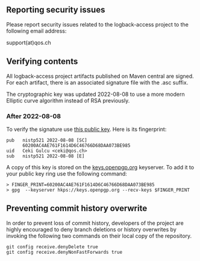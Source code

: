 
## Reporting security issues

Please report security issues related to the logback-access project to
the following email address:

   support(at)qos.ch


## Verifying contents

All logback-access project artifacts published on Maven central are
signed. For each artifact, there is an associated signature file with
the .asc suffix.

The cryptographic key was updated 2022-08-08 to use a more modern
Elliptic curve algorithm instead of RSA previously.

### After 2022-08-08

To verify the signature use [this public key](https://www.slf4j.org/public-keys/60200AC4AE761F1614D6C46766D68DAA073BE985.gpg). Here is its fingerprint:
```
pub   nistp521 2022-08-08 [SC]
      60200AC4AE761F1614D6C46766D68DAA073BE985
uid   Ceki Gulcu <ceki@qos.ch>
sub   nistp521 2022-08-08 [E]
```

A copy of this key is stored on the
[keys.openpgp.org](https://keys.openpgp.org) keyserver. To add it to
your public key ring use the following command:

```
> FINGER_PRINT=60200AC4AE761F1614D6C46766D68DAA073BE985
> gpg  --keyserver hkps://keys.openpgp.org --recv-keys $FINGER_PRINT
```


## Preventing commit history overwrite

In order to prevent loss of commit history, developers of the project
are highly encouraged to deny branch deletions or history overwrites
by invoking the following two commands on their local copy of the
repository.


```
git config receive.denyDelete true
git config receive.denyNonFastForwards true
```
